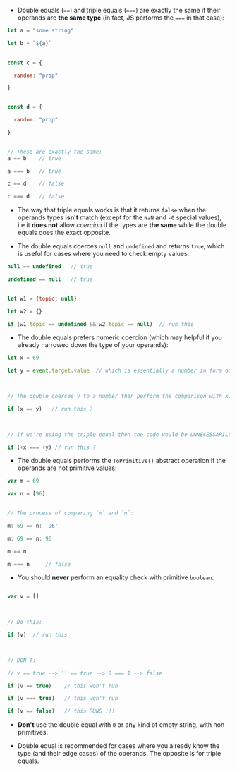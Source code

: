 - Double equals (`==`) and triple equals (`===`) are exactly the same if their operands are **the same type** (in fact, JS performs the `===` in that case):

```javascript
let a = "some string"

let b = `${a}`

  
const c = {

  random: "prop"

}


const d = {

  random: "prop"

}

  
// These are exactly the same:
a == b    // true

a === b   // true

c == d    // false

c === d   // false
```


- The way that triple equals works is that it returns `false` when the operands types **isn't** match (except for the `NaN` and `-0` special values), i.e it **does not** allow *coercion* if the types are **the same** while the double equals does the exact opposite.

- The double equals coerces `null` and `undefined` and returns `true`, which is useful for cases where you need to check empty values:

```javascript
null == undefined   // true

undefined == null   // true
  

let w1 = {topic: null}

let w2 = {}

if (w1.topic == undefined && w2.topic == null)  // run this

```


- The double equals prefers numeric coercion (which may helpful if you already narrowed down the type of your operands):

```javascript
let x = 69

let y = event.target.value  // which is essentially a number in form of a string

  

// The double coerces y to a number then perform the comparison with x:

if (x == y)   // run this ?

  

// If we're using the triple equal then the code would be UNNECESSARILY explicit:

if (+x === +y) // run this ?

```


- The double equals performs the `ToPrimitive()` abstract operation if the operands are not primitive values:

```javascript
var m = 69

var n = [96]

  
// The process of comparing `m` and `n`:

m: 69 == n: '96'

m: 69 == n: 96

m == n

m === n     // false
```


- You should **never** perform an equality check with primitive `boolean`:

```javascript

var v = []

  

// Do this:

if (v)  // run this

  

// DON'T:

// v == true --> '' == true --> 0 === 1 --> false

if (v == true)    // this won't run

if (v === true)   // this won't run

if (v == false)   // this RUNS !!!

```


- **Don't** use the double equal with `0` or any kind of empty string, with non-primitives.

- Double equal is recommended for cases where you already know the type (and their edge cases) of the operands. The opposite is for triple equals.